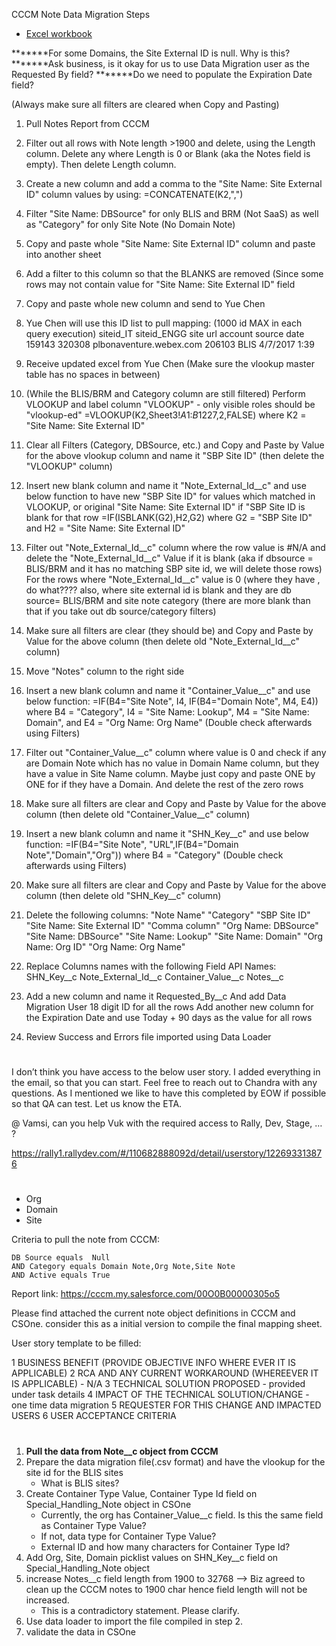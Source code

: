 CCCM Note Data Migration Steps

* [Excel workbook](https://people.highline.edu/mgirvin/excelisfun.htm)

*******For some Domains, the Site External ID is null. Why is this?
*******Ask business, is it okay for us to use Data Migration user as the Requested By field?
*******Do we need to populate the Expiration Date field?



(Always make sure all filters are cleared when Copy and Pasting)
1. Pull Notes Report from CCCM

2. Filter out all rows with Note length >1900 and delete, using the Length column.
	Delete any where Length is 0 or Blank (aka the Notes field is empty).
		Then delete Length column.

3. Create a new column and add a comma to the "Site Name: Site External ID" column values by using:
	=CONCATENATE(K2,",")
	
4. Filter "Site Name: DBSource" for only BLIS and BRM (Not SaaS) as well as "Category" for only Site Note (No Domain Note)

5. Copy and paste whole "Site Name: Site External ID" column and paste into another sheet

6. Add a filter to this column so that the BLANKS are removed (Since some rows may not contain value for "Site Name: Site External ID" field

7. Copy and paste whole new column and send to Yue Chen

8. Yue Chen will use this ID list to pull mapping:
	(1000 id MAX in each query execution)
		siteid_IT	siteid_ENGG	  site url					account	  source  date
		159143		320308		  plbonaventure.webex.com	206103	  BLIS	  4/7/2017 1:39

9. Receive updated excel from Yue Chen (Make sure the vlookup master table has no spaces in between)

10. (While the BLIS/BRM and Category column are still filtered) Perform VLOOKUP and label column "VLOOKUP" - only visible roles should be "vlookup-ed"
		=VLOOKUP(K2,Sheet3!$A$1:$B$1227,2,FALSE) where K2 = "Site Name: Site External ID"
		
11. Clear all Filters (Category, DBSource, etc.) and Copy and Paste by Value for the above vlookup column and name it "SBP Site ID" (then delete the "VLOOKUP" column)

12. Insert new blank column and name it "Note_External_Id__c" and use below function to have new "SBP Site ID" for values which matched in VLOOKUP,
	or original "Site Name: Site External ID" if "SBP Site ID  is blank for that row
		=IF(ISBLANK(G2),H2,G2) where G2 = "SBP Site ID" and H2 = "Site Name: Site External ID"

13. Filter out "Note_External_Id__c" column where the row value is #N/A and delete the "Note_External_Id__c" Value if it is blank
		(aka if dbsource = BLIS/BRM and it has no matching SBP site id, we will delete those rows)
			For the rows where "Note_External_Id__c" value is 0 (where they have , do what????
		also, where site external id is blank and they are db source= BLIS/BRM and site note category (there are more blank than that if you take out db source/category filters)
		
		
14. Make sure all filters are clear (they should be) and Copy and Paste by Value for the above column (then delete old "Note_External_Id__c" column)

15. Move "Notes" column to the right side

16. Insert a new blank column and name it "Container_Value__c" and use below function:
		=IF(B4="Site Note", I4, IF(B4="Domain Note", M4, E4)) where B4 = "Category", I4 = "Site Name: Lookup", M4 = "Site Name: Domain", and E4 = "Org Name: Org Name"
			(Double check afterwards using Filters)

17. Filter out "Container_Value__c" column where value is 0 and check if any are Domain Note which has no value in Domain Name column, but they have a value in Site Name column.
	Maybe just copy and paste ONE by ONE for if they have a Domain. And delete the rest of the zero rows

18. Make sure all filters are clear and Copy and Paste by Value for the above column (then delete old "Container_Value__c" column)

19. Insert a new blank column and name it "SHN_Key__c" and use below function:
		=IF(B4="Site Note", "URL",IF(B4="Domain Note","Domain","Org")) where B4 = "Category"
			(Double check afterwards using Filters)

20. Make sure all filters are clear and Copy and Paste by Value for the above column (then delete old "SHN_Key__c" column)

21. Delete the following columns:
		"Note Name"
		"Category"
		"SBP Site ID"
		"Site Name: Site External ID"
		"Comma column"
		"Org Name: DBSource"
		"Site Name: DBSource"
		"Site Name: Lookup"
		"Site Name: Domain"
		"Org Name: Org ID"
		"Org Name: Org Name"

22. Replace Columns names with the following Field API Names: 
		SHN_Key__c
		Note_External_Id__c
		Container_Value__c
		Notes__c

23. Add a new column and name it Requested_By__c
	And add Data Migration User 18 digit ID for all the rows
	Add another new column for the Expiration Date and use Today + 90 days as the value for all rows

24. Review Success and Errors file imported using Data Loader
#
I don’t think you have access to the below user story. I added everything in the email, so that you can start. Feel free to reach out to Chandra with any questions. As I mentioned we like to have this completed by EOW if possible so that QA can test. Let us know the ETA.


@ Vamsi, can you help Vuk with the required access to Rally, Dev, Stage, … ?

https://rally1.rallydev.com/#/110682888092d/detail/userstory/122693313876
#
- Org
- Domain
- Site

Criteria to pull the note from CCCM:

   	DB Source equals  Null
   	AND Category equals Domain Note,Org Note,Site Note
 	AND Active equals True

Report link: https://cccm.my.salesforce.com/00O0B00000305o5

Please find attached the current note object definitions in CCCM and CSOne. consider this as a initial version to compile the final mapping sheet. 

User story template to be filled:

1 BUSINESS BENEFIT (PROVIDE OBJECTIVE INFO WHERE EVER IT IS APPLICABLE)
2 RCA AND ANY CURRENT WORKAROUND (WHEREEVER IT IS APPLICABLE) - N/A
3 TECHNICAL SOLUTION PROPOSED - provided under task details
4 IMPACT OF THE TECHNICAL SOLUTION/CHANGE - one time data migration
5 REQUESTER FOR THIS CHANGE AND IMPACTED USERS
6 USER ACCEPTANCE CRITERIA
#
1. <b>Pull the data from Note__c object from CCCM</b> 
2. Prepare the data migration file(.csv format) and have the vlookup for the site id for the BLIS sites 
	* What is BLIS sites?
3. Create Container Type Value, Container Type Id field on Special_Handling_Note object in CSOne
	* Currently, the org has Container_Value__c field.  Is this the same field as Container Type Value?
	* If not, data type for Container Type Value?
	* External ID and how many characters for Container Type Id?
4. Add Org, Site, Domain picklist values on SHN_Key__c field on Special_Handling_Note object
5. increase Notes__c field length from 1900 to 32768 --> Biz agreed to clean up the CCCM notes to 1900 char hence field length will not be increased.
	* This is a contradictory statement.  Please clarify.
6. Use data loader to import the file compiled in step 2.
7. validate the data in CSOne 
